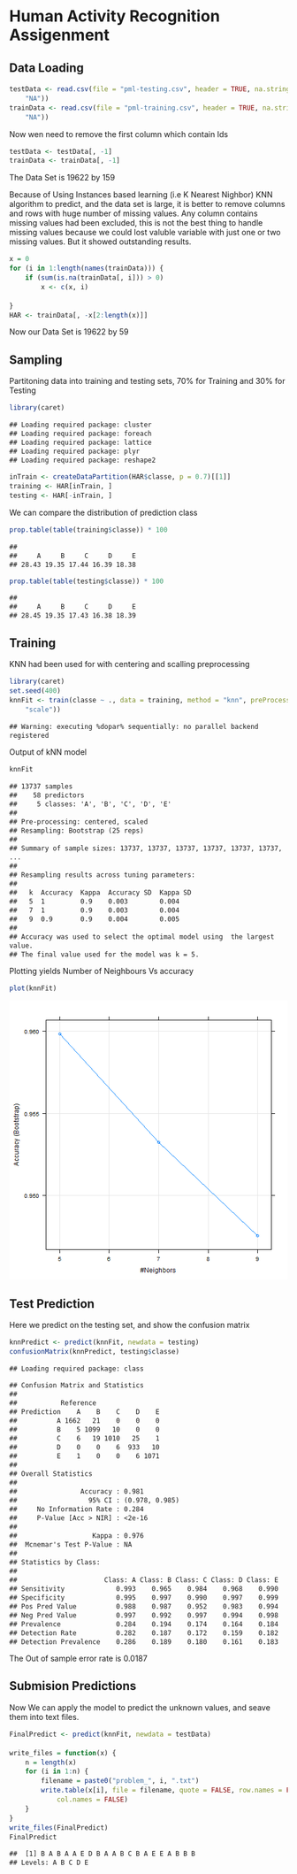 Human Activity Recognition Assigenment
========================================================

## Data Loading



```r
testData <- read.csv(file = "pml-testing.csv", header = TRUE, na.strings = c("", 
    "NA"))
trainData <- read.csv(file = "pml-training.csv", header = TRUE, na.strings = c("", 
    "NA"))
```


Now wen need to remove the first column which contain Ids


```r
testData <- testData[, -1]
trainData <- trainData[, -1]
```


The Data Set is 19622 by 159

Because of Using Instances based learning (i.e K Nearest Nighbor) KNN algorithm to predict, and the data set is large, it is better to remove columns and rows with huge number of missing values.
Any column contains missing values had been excluded, this is not the best thing to handle missing values because we could lost valuble variable with just one or two missing values. But it showed outstanding results.


```r
x = 0
for (i in 1:length(names(trainData))) {
    if (sum(is.na(trainData[, i])) > 0) 
        x <- c(x, i)
    
}
HAR <- trainData[, -x[2:length(x)]]
```


Now our Data Set is 19622 by 59 


## Sampling

Partitoning data into training and testing sets, 70% for Training and 30% for Testing

```r
library(caret)
```

```
## Loading required package: cluster
## Loading required package: foreach
## Loading required package: lattice
## Loading required package: plyr
## Loading required package: reshape2
```

```r
inTrain <- createDataPartition(HAR$classe, p = 0.7)[[1]]
training <- HAR[inTrain, ]
testing <- HAR[-inTrain, ]
```


We can compare the distribution of prediction class

```r
prop.table(table(training$classe)) * 100
```

```
## 
##     A     B     C     D     E 
## 28.43 19.35 17.44 16.39 18.38
```

```r
prop.table(table(testing$classe)) * 100
```

```
## 
##     A     B     C     D     E 
## 28.45 19.35 17.43 16.38 18.39
```



## Training

KNN had been used for with centering and scalling preprocessing


```r
library(caret)
set.seed(400)
knnFit <- train(classe ~ ., data = training, method = "knn", preProcess = c("center", 
    "scale"))
```

```
## Warning: executing %dopar% sequentially: no parallel backend registered
```


Output of kNN model

```r
knnFit
```

```
## 13737 samples
##    58 predictors
##     5 classes: 'A', 'B', 'C', 'D', 'E' 
## 
## Pre-processing: centered, scaled 
## Resampling: Bootstrap (25 reps) 
## 
## Summary of sample sizes: 13737, 13737, 13737, 13737, 13737, 13737, ... 
## 
## Resampling results across tuning parameters:
## 
##   k  Accuracy  Kappa  Accuracy SD  Kappa SD
##   5  1         0.9    0.003        0.004   
##   7  1         0.9    0.003        0.004   
##   9  0.9       0.9    0.004        0.005   
## 
## Accuracy was used to select the optimal model using  the largest value.
## The final value used for the model was k = 5.
```


Plotting yields Number of Neighbours Vs accuracy

```r
plot(knnFit)
```

![plot of chunk unnamed-chunk-8](figure/unnamed-chunk-8.png) 



## Test Prediction 

Here we predict on the testing set, and show the confusion matrix 


```r
knnPredict <- predict(knnFit, newdata = testing)
confusionMatrix(knnPredict, testing$classe)
```

```
## Loading required package: class
```

```
## Confusion Matrix and Statistics
## 
##           Reference
## Prediction    A    B    C    D    E
##          A 1662   21    0    0    0
##          B    5 1099   10    0    0
##          C    6   19 1010   25    1
##          D    0    0    6  933   10
##          E    1    0    0    6 1071
## 
## Overall Statistics
##                                         
##                Accuracy : 0.981         
##                  95% CI : (0.978, 0.985)
##     No Information Rate : 0.284         
##     P-Value [Acc > NIR] : <2e-16        
##                                         
##                   Kappa : 0.976         
##  Mcnemar's Test P-Value : NA            
## 
## Statistics by Class:
## 
##                      Class: A Class: B Class: C Class: D Class: E
## Sensitivity             0.993    0.965    0.984    0.968    0.990
## Specificity             0.995    0.997    0.990    0.997    0.999
## Pos Pred Value          0.988    0.987    0.952    0.983    0.994
## Neg Pred Value          0.997    0.992    0.997    0.994    0.998
## Prevalence              0.284    0.194    0.174    0.164    0.184
## Detection Rate          0.282    0.187    0.172    0.159    0.182
## Detection Prevalence    0.286    0.189    0.180    0.161    0.183
```


The Out of sample error rate is 0.0187


## Submision Predictions

Now We can apply the model to predict the unknown values, and seave them into text files.

```r
FinalPredict <- predict(knnFit, newdata = testData)

write_files = function(x) {
    n = length(x)
    for (i in 1:n) {
        filename = paste0("problem_", i, ".txt")
        write.table(x[i], file = filename, quote = FALSE, row.names = FALSE, 
            col.names = FALSE)
    }
}
write_files(FinalPredict)
FinalPredict
```

```
##  [1] B A B A A E D B A A B C B A E E A B B B
## Levels: A B C D E
```


